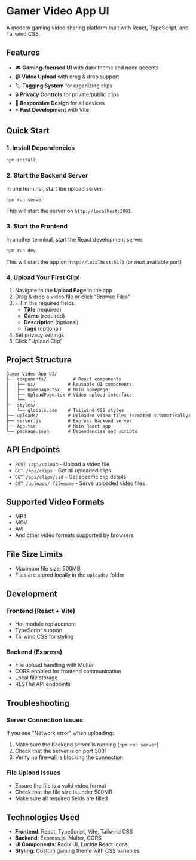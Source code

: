 # Gamer Video App UI

A modern gaming video sharing platform built with React, TypeScript, and Tailwind CSS.

## Features

- 🎮 **Gaming-focused UI** with dark theme and neon accents
- 📹 **Video Upload** with drag & drop support
- 🏷️ **Tagging System** for organizing clips
- 🔒 **Privacy Controls** for private/public clips
- 📱 **Responsive Design** for all devices
- ⚡ **Fast Development** with Vite

## Quick Start

### 1. Install Dependencies
```bash
npm install
```

### 2. Start the Backend Server
In one terminal, start the upload server:
```bash
npm run server
```
This will start the server on `http://localhost:3001`

### 3. Start the Frontend
In another terminal, start the React development server:
```bash
npm run dev
```
This will start the app on `http://localhost:5173` (or next available port)

### 4. Upload Your First Clip!

1. Navigate to the **Upload Page** in the app
2. Drag & drop a video file or click "Browse Files"
3. Fill in the required fields:
   - **Title** (required)
   - **Game** (required)
   - **Description** (optional)
   - **Tags** (optional)
4. Set privacy settings
5. Click "Upload Clip"

## Project Structure

```
Gamer Video App UI/
├── components/          # React components
│   ├── ui/            # Reusable UI components
│   ├── Homepage.tsx   # Main homepage
│   ├── UploadPage.tsx # Video upload interface
│   └── ...
├── styles/
│   └── globals.css    # Tailwind CSS styles
├── uploads/           # Uploaded video files (created automatically)
├── server.js          # Express backend server
├── App.tsx            # Main React app
└── package.json       # Dependencies and scripts
```

## API Endpoints

- `POST /api/upload` - Upload a video file
- `GET /api/clips` - Get all uploaded clips
- `GET /api/clips/:id` - Get specific clip details
- `GET /uploads/:filename` - Serve uploaded video files

## Supported Video Formats

- MP4
- MOV
- AVI
- And other video formats supported by browsers

## File Size Limits

- Maximum file size: 500MB
- Files are stored locally in the `uploads/` folder

## Development

### Frontend (React + Vite)
- Hot module replacement
- TypeScript support
- Tailwind CSS for styling

### Backend (Express)
- File upload handling with Multer
- CORS enabled for frontend communication
- Local file storage
- RESTful API endpoints

## Troubleshooting

### Server Connection Issues
If you see "Network error" when uploading:
1. Make sure the backend server is running (`npm run server`)
2. Check that the server is on port 3001
3. Verify no firewall is blocking the connection

### File Upload Issues
- Ensure the file is a valid video format
- Check that the file size is under 500MB
- Make sure all required fields are filled

## Technologies Used

- **Frontend**: React, TypeScript, Vite, Tailwind CSS
- **Backend**: Express.js, Multer, CORS
- **UI Components**: Radix UI, Lucide React Icons
- **Styling**: Custom gaming theme with CSS variables 